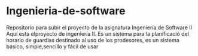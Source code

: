 # Ingenieria-de-software
Repositorio para subir el proyecto de la asignatura Ingeniería de Software II
Aquí esta elproyecto de ingeniería II. Es un sistema para la planificació del horario de guardias 
destinado al uso de los prodesores, es un sistema basico, simple,sencillo y fácil de usar
